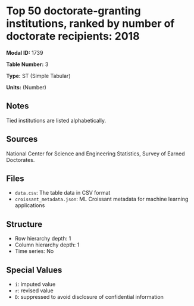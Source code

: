 # Top 50 doctorate-granting institutions, ranked by number of doctorate recipients: 2018

**Modal ID:** 1739

**Table Number:** 3

**Type:** ST (Simple Tabular)

**Units:** (Number)

## Notes

Tied institutions are listed alphabetically.

## Sources

National Center for Science and Engineering Statistics, Survey of Earned Doctorates.

## Files

- `data.csv`: The table data in CSV format
- `croissant_metadata.json`: ML Croissant metadata for machine learning applications

## Structure

- Row hierarchy depth: 1
- Column hierarchy depth: 1
- Time series: No

## Special Values

- `i`: imputed value
- `r`: revised value
- `D`: suppressed to avoid disclosure of confidential information
